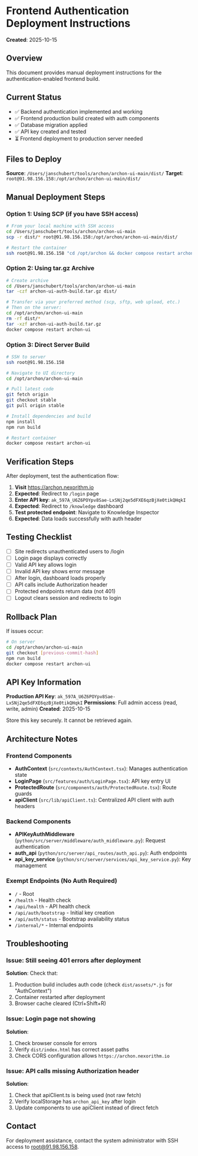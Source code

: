 # Frontend Authentication Deployment Instructions

**Created**: 2025-10-15

## Overview

This document provides manual deployment instructions for the authentication-enabled frontend build.

## Current Status

- ✅ Backend authentication implemented and working
- ✅ Frontend production build created with auth components
- ✅ Database migration applied
- ✅ API key created and tested
- ⏳ Frontend deployment to production server needed

## Files to Deploy

**Source**: `/Users/janschubert/tools/archon/archon-ui-main/dist/`
**Target**: `root@91.98.156.158:/opt/archon/archon-ui-main/dist/`

## Manual Deployment Steps

### Option 1: Using SCP (if you have SSH access)

```bash
# From your local machine with SSH access
cd /Users/janschubert/tools/archon/archon-ui-main
scp -r dist/* root@91.98.156.158:/opt/archon/archon-ui-main/dist/

# Restart the container
ssh root@91.98.156.158 "cd /opt/archon && docker compose restart archon-ui"
```

### Option 2: Using tar.gz Archive

```bash
# Create archive
cd /Users/janschubert/tools/archon/archon-ui-main
tar -czf archon-ui-auth-build.tar.gz dist/

# Transfer via your preferred method (scp, sftp, web upload, etc.)
# Then on the server:
cd /opt/archon/archon-ui-main
rm -rf dist/*
tar -xzf archon-ui-auth-build.tar.gz
docker compose restart archon-ui
```

### Option 3: Direct Server Build

```bash
# SSH to server
ssh root@91.98.156.158

# Navigate to UI directory
cd /opt/archon/archon-ui-main

# Pull latest code
git fetch origin
git checkout stable
git pull origin stable

# Install dependencies and build
npm install
npm run build

# Restart container
docker compose restart archon-ui
```

## Verification Steps

After deployment, test the authentication flow:

1. **Visit** https://archon.nexorithm.io
2. **Expected**: Redirect to `/login` page
3. **Enter API key**: `ak_597A_U6Z6POYpv8Sae-LxSNj2qe5dFXE6qzBjXe0tikQHqkI`
4. **Expected**: Redirect to `/knowledge` dashboard
5. **Test protected endpoint**: Navigate to Knowledge Inspector
6. **Expected**: Data loads successfully with auth header

## Testing Checklist

- [ ] Site redirects unauthenticated users to /login
- [ ] Login page displays correctly
- [ ] Valid API key allows login
- [ ] Invalid API key shows error message
- [ ] After login, dashboard loads properly
- [ ] API calls include Authorization header
- [ ] Protected endpoints return data (not 401)
- [ ] Logout clears session and redirects to login

## Rollback Plan

If issues occur:

```bash
# On server
cd /opt/archon/archon-ui-main
git checkout [previous-commit-hash]
npm run build
docker compose restart archon-ui
```

## API Key Information

**Production API Key**: `ak_597A_U6Z6POYpv8Sae-LxSNj2qe5dFXE6qzBjXe0tikQHqkI`
**Permissions**: Full admin access (read, write, admin)
**Created**: 2025-10-15

Store this key securely. It cannot be retrieved again.

## Architecture Notes

### Frontend Components
- **AuthContext** (`src/contexts/AuthContext.tsx`): Manages authentication state
- **LoginPage** (`src/features/auth/LoginPage.tsx`): API key entry UI
- **ProtectedRoute** (`src/components/auth/ProtectedRoute.tsx`): Route guards
- **apiClient** (`src/lib/apiClient.ts`): Centralized API client with auth headers

### Backend Components
- **APIKeyAuthMiddleware** (`python/src/server/middleware/auth_middleware.py`): Request authentication
- **auth_api** (`python/src/server/api_routes/auth_api.py`): Auth endpoints
- **api_key_service** (`python/src/server/services/api_key_service.py`): Key management

### Exempt Endpoints (No Auth Required)
- `/` - Root
- `/health` - Health check
- `/api/health` - API health check
- `/api/auth/bootstrap` - Initial key creation
- `/api/auth/status` - Bootstrap availability status
- `/internal/*` - Internal endpoints

## Troubleshooting

### Issue: Still seeing 401 errors after deployment

**Solution**: Check that:
1. Production build includes auth code (check `dist/assets/*.js` for "AuthContext")
2. Container restarted after deployment
3. Browser cache cleared (Ctrl+Shift+R)

### Issue: Login page not showing

**Solution**:
1. Check browser console for errors
2. Verify `dist/index.html` has correct asset paths
3. Check CORS configuration allows `https://archon.nexorithm.io`

### Issue: API calls missing Authorization header

**Solution**:
1. Check that apiClient.ts is being used (not raw fetch)
2. Verify localStorage has `archon_api_key` after login
3. Update components to use apiClient instead of direct fetch

## Contact

For deployment assistance, contact the system administrator with SSH access to root@91.98.156.158.
